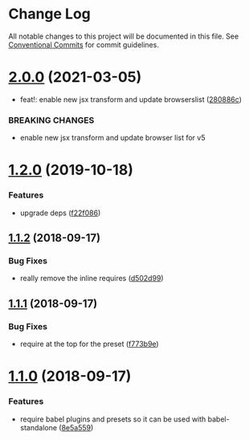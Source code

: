 # Change Log

All notable changes to this project will be documented in this file.
See [Conventional Commits](https://conventionalcommits.org) for commit guidelines.

# [2.0.0](https://github.com/react-bootstrap/configs/compare/@react-bootstrap/babel-preset@1.2.0...@react-bootstrap/babel-preset@2.0.0) (2021-03-05)


* feat!: enable new jsx transform and update browserslist ([280886c](https://github.com/react-bootstrap/configs/commit/280886c7316b7c4b978bd2264f022f67e21e0126))


### BREAKING CHANGES

* enable new jsx transform and update browser list for v5






# [1.2.0](https://github.com/react-bootstrap/configs/compare/@react-bootstrap/babel-preset@1.1.3...@react-bootstrap/babel-preset@1.2.0) (2019-10-18)


### Features

* upgrade deps ([f22f086](https://github.com/react-bootstrap/configs/commit/f22f086eda919c0fcc22d507da569c0d0b87be20))





<a name="1.1.2"></a>
## [1.1.2](https://github.com/react-bootstrap/configs/compare/@react-bootstrap/babel-preset@1.1.1...@react-bootstrap/babel-preset@1.1.2) (2018-09-17)


### Bug Fixes

* really remove the inline requires ([d502d99](https://github.com/react-bootstrap/configs/commit/d502d99))





<a name="1.1.1"></a>
## [1.1.1](https://github.com/react-bootstrap/configs/compare/@react-bootstrap/babel-preset@1.1.0...@react-bootstrap/babel-preset@1.1.1) (2018-09-17)


### Bug Fixes

* require at the top for the preset ([f773b9e](https://github.com/react-bootstrap/configs/commit/f773b9e))





<a name="1.1.0"></a>
# [1.1.0](https://github.com/react-bootstrap/configs/compare/@react-bootstrap/babel-preset@1.0.0...@react-bootstrap/babel-preset@1.1.0) (2018-09-17)


### Features

* require babel plugins and presets so it can be used with babel-standalone ([8e5a559](https://github.com/react-bootstrap/configs/commit/8e5a559))
